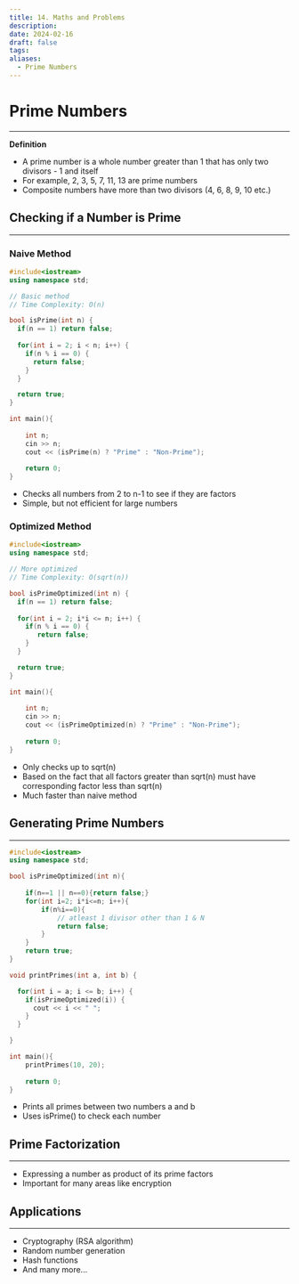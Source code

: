 ```yaml
---
title: 14. Maths and Problems
description: 
date: 2024-02-16
draft: false
tags: 
aliases:
  - Prime Numbers
---
```

# Prime Numbers 
---
**Definition** 
- A prime number is a whole number greater than 1 that has only two divisors - 1 and itself 
- For example, 2, 3, 5, 7, 11, 13 are prime numbers 
- Composite numbers have more than two divisors (4, 6, 8, 9, 10 etc.) 

## Checking if a Number is Prime 
---
### Naive Method
```cpp
#include<iostream>
using namespace std;

// Basic method 
// Time Complexity: O(n) 

bool isPrime(int n) {
  if(n == 1) return false;
  
  for(int i = 2; i < n; i++) {
    if(n % i == 0) {
      return false;  
    }
  }

  return true;
}

int main(){
	
	int n;
	cin >> n;
	cout << (isPrime(n) ? "Prime" : "Non-Prime");
	
	return 0;
}
```

- Checks all numbers from 2 to n-1 to see if they are factors
- Simple, but not efficient for large numbers 

### Optimized Method
```cpp
#include<iostream>
using namespace std;

// More optimized
// Time Complexity: O(sqrt(n))

bool isPrimeOptimized(int n) {
  if(n == 1) return false;
  
  for(int i = 2; i*i <= n; i++) {
    if(n % i == 0) {
       return false;
    }
  }

  return true; 
}

int main(){
	
	int n;
	cin >> n;
	cout << (isPrimeOptimized(n) ? "Prime" : "Non-Prime");
	
	return 0;
}
```

- Only checks up to sqrt(n)
- Based on the fact that all factors greater than sqrt(n) must have corresponding factor less than sqrt(n)
- Much faster than naive method 

## Generating Prime Numbers
---
```cpp
#include<iostream>
using namespace std;

bool isPrimeOptimized(int n){
	
	if(n==1 || n==0){return false;}
	for(int i=2; i*i<=n; i++){
		if(n%i==0){
			// atleast 1 divisor other than 1 & N
			return false;
		}
	}
	return true;
}

void printPrimes(int a, int b) {

  for(int i = a; i <= b; i++) {
    if(isPrimeOptimized(i)) {
      cout << i << " "; 
    }
  }

}

int main(){
	printPrimes(10, 20);
	
	return 0;
}
```

- Prints all primes between two numbers a and b
- Uses isPrime() to check each number

## Prime Factorization
---
- Expressing a number as product of its prime factors
- Important for many areas like encryption

## Applications
---
- Cryptography (RSA algorithm)
- Random number generation
- Hash functions
- And many more...